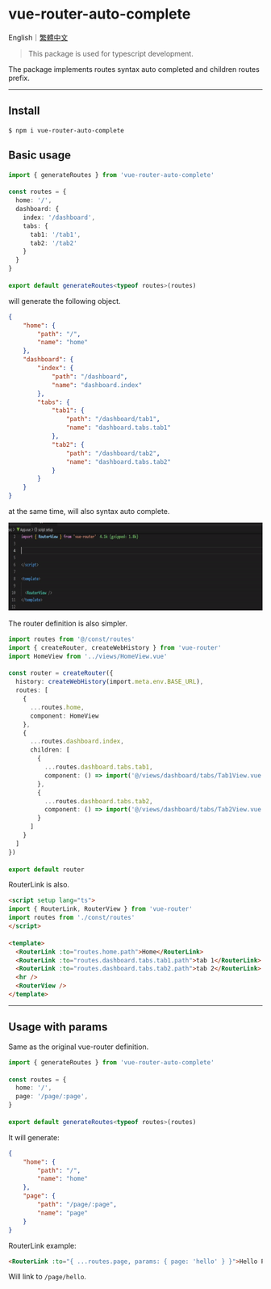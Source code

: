 # vue-router-auto-complete

English｜[繁體中文](https://github.com/LaiJunBin/vue-router-auto-complete/blob/main/README.zh-tw.md#vue-router-auto-complete)

> This package is used for typescript development.

The package implements routes syntax auto completed and children routes prefix.

---

## Install
```
$ npm i vue-router-auto-complete
```

## Basic usage

```ts
import { generateRoutes } from 'vue-router-auto-complete'

const routes = {
  home: '/',
  dashboard: {
    index: '/dashboard',
    tabs: {
      tab1: '/tab1',
      tab2: '/tab2'
    }
  }
}

export default generateRoutes<typeof routes>(routes)
```

will generate the following object.

```json
{
    "home": {
        "path": "/",
        "name": "home"
    },
    "dashboard": {
        "index": {
            "path": "/dashboard",
            "name": "dashboard.index"
        },
        "tabs": {
            "tab1": {
                "path": "/dashboard/tab1",
                "name": "dashboard.tabs.tab1"
            },
            "tab2": {
                "path": "/dashboard/tab2",
                "name": "dashboard.tabs.tab2"
            }
        }
    }
}
```

at the same time, will also syntax auto complete.

![](./docs/images/auto-complete.gif)


The router definition is also simpler.
```ts
import routes from '@/const/routes'
import { createRouter, createWebHistory } from 'vue-router'
import HomeView from '../views/HomeView.vue'

const router = createRouter({
  history: createWebHistory(import.meta.env.BASE_URL),
  routes: [
    {
      ...routes.home,
      component: HomeView
    },
    {
      ...routes.dashboard.index,
      children: [
        {
          ...routes.dashboard.tabs.tab1,
          component: () => import('@/views/dashboard/tabs/Tab1View.vue')
        },
        {
          ...routes.dashboard.tabs.tab2,
          component: () => import('@/views/dashboard/tabs/Tab2View.vue')
        }
      ]
    }
  ]
})

export default router
```

RouterLink is also.
```html
<script setup lang="ts">
import { RouterLink, RouterView } from 'vue-router'
import routes from './const/routes'
</script>

<template>
  <RouterLink :to="routes.home.path">Home</RouterLink>
  <RouterLink :to="routes.dashboard.tabs.tab1.path">tab 1</RouterLink>
  <RouterLink :to="routes.dashboard.tabs.tab2.path">tab 2</RouterLink>
  <hr />
  <RouterView />
</template>
```

---

## Usage with params

Same as the original vue-router definition.

```ts
import { generateRoutes } from 'vue-router-auto-complete'

const routes = {
  home: '/',
  page: '/page/:page',
}

export default generateRoutes<typeof routes>(routes)
```

It will generate:
```json
{
    "home": {
        "path": "/",
        "name": "home"
    },
    "page": {
        "path": "/page/:page",
        "name": "page"
    }
}
```

RouterLink example:
```html
<RouterLink :to="{ ...routes.page, params: { page: 'hello' } }">Hello Page</RouterLink>
```

Will link to `/page/hello`.
